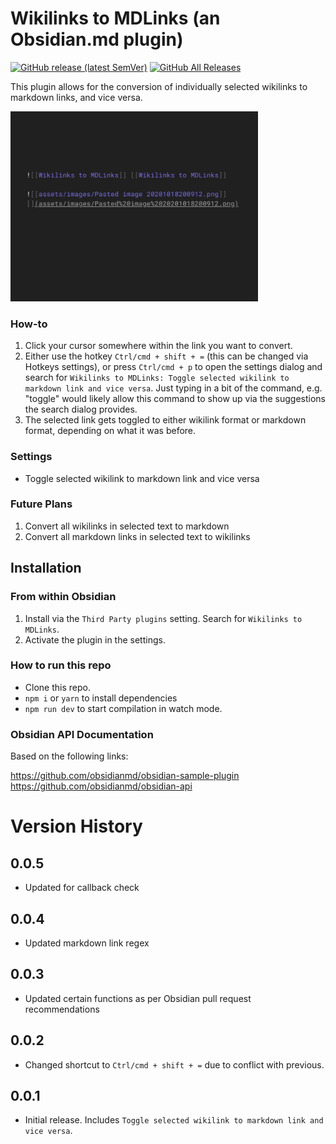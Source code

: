 # Wikilinks to MDLinks (an Obsidian.md plugin)
[![GitHub release (latest SemVer)](https://img.shields.io/github/v/release/agathauy/wikilinks-to-mdlinks-obsidian)](https://github.com/agathauy/wikilinks-to-mdlinks-obsidian/releases/latest)
[![GitHub All Releases](https://img.shields.io/github/downloads/agathauy/wikilinks-to-mdlinks-obsidian/total)](https://github.com/agathauy/wikilinks-to-mdlinks-obsidian/releases)

This plugin allows for the conversion of individually selected wikilinks to markdown links, and vice versa.

<img src="demo.gif" alt="demo" style="zoom:80%;" />

### How-to

1. Click your cursor somewhere within the link you want to convert. 
2. Either use the hotkey `Ctrl/cmd + shift + =` (this can be changed via Hotkeys settings), or press `Ctrl/cmd + p` to open the settings dialog and search for `Wikilinks to MDLinks: Toggle selected wikilink to markdown link and vice versa`. Just typing in a bit of the command, e.g. "toggle" would likely allow this command to show up via the suggestions the search dialog provides.
3. The selected link gets toggled to either wikilink format or markdown format, depending on what it was before.

### Settings

-  Toggle selected wikilink to markdown link and vice versa

### Future Plans
1. Convert all wikilinks in selected text to markdown
2. Convert all markdown links in selected text to wikilinks

## Installation
### From within Obsidian
1. Install via the `Third Party plugins` setting. Search for `Wikilinks to MDLinks`.
2. Activate the plugin in the settings.

### How to run this repo

- Clone this repo.
- `npm i` or `yarn` to install dependencies
- `npm run dev` to start compilation in watch mode.

### Obsidian API Documentation
Based on the following links:

https://github.com/obsidianmd/obsidian-sample-plugin
https://github.com/obsidianmd/obsidian-api

# Version History
## 0.0.5
- Updated for callback check

## 0.0.4
- Updated markdown link regex

## 0.0.3
- Updated certain functions as per Obsidian pull request recommendations

## 0.0.2
- Changed shortcut to `Ctrl/cmd + shift + =` due to conflict with previous.

## 0.0.1
- Initial release. Includes `Toggle selected wikilink to markdown link and vice versa`.
